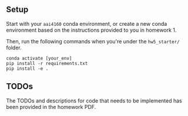 ## Setup

Start with your `aai4160` conda environment, or create a new conda environment based on the instructions provided to you in homework 1.

Then, run the following commands when you're under the `hw5_starter/` folder.

```
conda activate [your_env]
pip install -r requirements.txt
pip install -e .
```

## TODOs

The TODOs and descriptions for code that needs to be implemented has been provided in the homework PDF.
